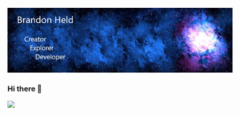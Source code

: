 ![Header](https://github.com/brandonheld/brandonheld/blob/main/githubprofile.jpg)
### Hi there 👋
![](https://img.shields.io/badge/OS-Linux-informational?style=plastic&logo=Linux&logoColor=white)
<!--
**brandonheld/brandonheld** is a ✨ _special_ ✨ repository because its `README.md` (this file) appears on your GitHub profile.

Here are some ideas to get you started:

- 🔭 I’m currently working on ...
- 🌱 I’m currently learning ...
- 👯 I’m looking to collaborate on ...
- 🤔 I’m looking for help with ...
- 💬 Ask me about ...
- 📫 How to reach me: ...
- 😄 Pronouns: ...
- ⚡ Fun fact: ...
-->
